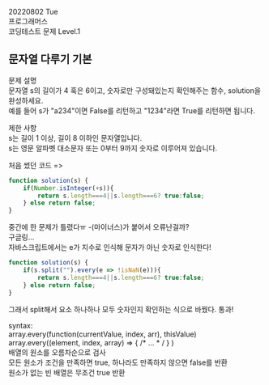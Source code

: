 20220802 Tue  
프로그래머스   
코딩테스트 문제 Level.1   

문자열 다루기 기본
---
문제 설명   
문자열 s의 길이가 4 혹은 6이고, 숫자로만 구성돼있는지 확인해주는 함수, solution을 완성하세요.   
예를 들어 s가 "a234"이면 False를 리턴하고 "1234"라면 True를 리턴하면 됩니다.   

제한 사항   
s는 길이 1 이상, 길이 8 이하인 문자열입니다.   
s는 영문 알파벳 대소문자 또는 0부터 9까지 숫자로 이루어져 있습니다.   

처음 썼던 코드 =>
```jsx
function solution(s) {
    if(Number.isInteger(+s)){
        return s.length===4||s.length===6? true:false;
    } else return false;
}
```
중간에 한 문제가 틀렸다ㅠ -(마이너스)가 붙어서 오류난걸까?   
구글링...   
자바스크립트에서는 e가 지수로 인식해 문자가 아닌 숫자로 인식한다!
```jsx
function solution(s) {
    if(s.split("").every(e => !isNaN(e))){
        return s.length===4||s.length===6? true:false;
    } else return false;
}
```
그래서 split해서 요소 하나하나 모두 숫자인지 확인하는 식으로 바꿨다. 통과!   
   
syntax:   
array.every(function(currentValue, index, arr), thisValue)   
array.every((element, index, array) => { /* … * / } )   
배열의 원소를 오름차순으로 검사   
모든 원소가 조건을 만족하면 true, 하나라도 만족하지 않으면 false를 반환   
원소가 없는 빈 배열은 무조건 true 반환   

